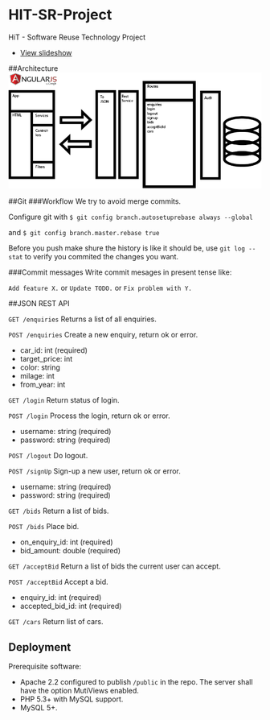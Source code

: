 HIT-SR-Project
=========

HiT - Software Reuse Technology Project

* [View slideshow](http://angelstam.github.io/HIT-SR-Project)

##Architecture
![System architecture diagram](/docs/architecture.png)

##Git
###Workflow
We try to avoid merge commits.

Configure git with
`$ git config branch.autosetuprebase always --global`

and
`$ git config branch.master.rebase true`

Before you push make shure the history is like it should be, use `git log --stat` to verify you commited the changes you want.

###Commit messages
Write commit mesages in present tense like:

`Add feature X.` or `Update TODO.` or `Fix problem with Y.`

##JSON REST API

`GET /enquiries`
Returns a list of all enquiries.

`POST /enquiries`
Create a new enquiry, return ok or error.
 - car_id: int (required)
 - target_price: int
 - color: string
 - milage: int
 - from_year: int

`GET /login`
Return status of login.

`POST /login`
Process the login, return ok or error.
 - username: string (required)
 - password: string (required)

`POST /logout`
Do logout.

`POST /signUp`
Sign-up a new user, return ok or error.
 - username: string (required)
 - password: string (required)

`GET /bids`
Return a list of bids.

`POST /bids`
Place bid.
 - on_enquiry_id: int (required)
 - bid_amount: double (required)

`GET /acceptBid`
Return a list of bids the current user can accept.

`POST /acceptBid`
Accept a bid.
 - enquiry_id: int (required)
 - accepted_bid_id: int (required)

`GET /cars`
Return list of cars.

## Deployment
Prerequisite software:
* Apache 2.2 configured to publish `/public` in the repo. The server shall have the option MutiViews enabled.
* PHP 5.3+ with MySQL support.
* MySQL 5+.

